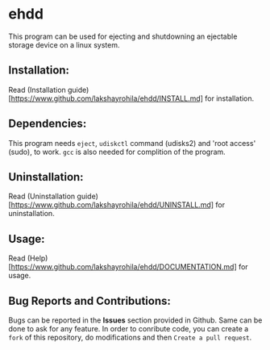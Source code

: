 # ehdd
This program can be used for ejecting and shutdowning an ejectable storage device on a linux system.

## Installation:
Read (Installation guide)[https://www.github.com/lakshayrohila/ehdd/INSTALL.md] for installation.

## Dependencies:
This program needs ```eject```, ```udiskctl``` command (udisks2) and 'root access' (sudo), to work. ```gcc``` is also needed for complition of the program.

## Uninstallation:
Read (Uninstallation guide)[https://www.github.com/lakshayrohila/ehdd/UNINSTALL.md] for uninstallation.

## Usage:
Read (Help)[https://www.github.com/lakshayrohila/ehdd/DOCUMENTATION.md] for usage.

## Bug Reports and Contributions:
Bugs can be reported in the **Issues** section provided in Github. Same can be done to ask for any feature. In order to conribute code, you can create a `fork` of this repository, do modifications and then `Create a pull request`.